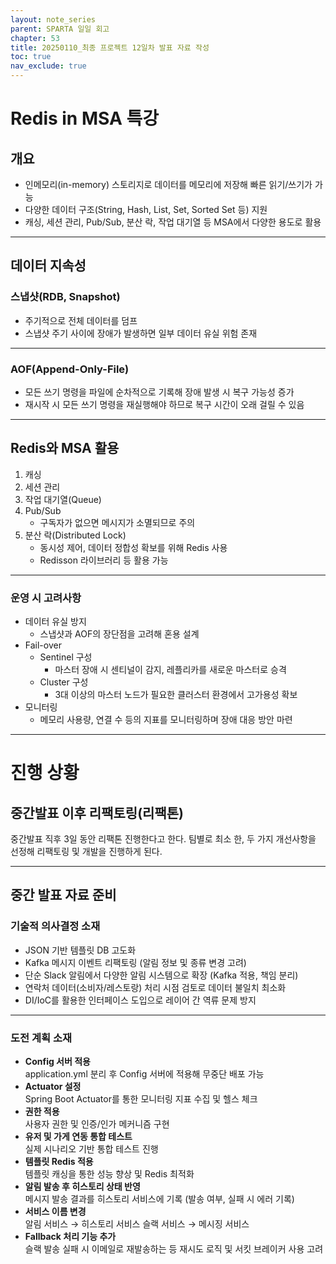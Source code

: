 ```yaml
---
layout: note_series
parent: SPARTA 일일 회고
chapter: 53
title: 20250110_최종 프로젝트 12일차 발표 자료 작성
toc: true
nav_exclude: true
---
```


# Redis in MSA 특강
## 개요
- 인메모리(in-memory) 스토리지로 데이터를 메모리에 저장해 빠른 읽기/쓰기가 가능
- 다양한 데이터 구조(String, Hash, List, Set, Sorted Set 등) 지원
- 캐싱, 세션 관리, Pub/Sub, 분산 락, 작업 대기열 등 MSA에서 다양한 용도로 활용

---

## 데이터 지속성
### 스냅샷(RDB, Snapshot)
- 주기적으로 전체 데이터를 덤프
- 스냅샷 주기 사이에 장애가 발생하면 일부 데이터 유실 위험 존재

---

### AOF(Append-Only-File)
- 모든 쓰기 명령을 파일에 순차적으로 기록해 장애 발생 시 복구 가능성 증가
- 재시작 시 모든 쓰기 명령을 재실행해야 하므로 복구 시간이 오래 걸릴 수 있음

---

## Redis와 MSA 활용
1. 캐싱
2. 세션 관리
3. 작업 대기열(Queue)
4. Pub/Sub
    - 구독자가 없으면 메시지가 소멸되므로 주의
5. 분산 락(Distributed Lock)
    - 동시성 제어, 데이터 정합성 확보를 위해 Redis 사용
    - Redisson 라이브러리 등 활용 가능

---

### 운영 시 고려사항
- 데이터 유실 방지
  - 스냅샷과 AOF의 장단점을 고려해 혼용 설계
- Fail-over
    - Sentinel 구성
        - 마스터 장애 시 센티널이 감지, 레플리카를 새로운 마스터로 승격
    - Cluster 구성
        - 3대 이상의 마스터 노드가 필요한 클러스터 환경에서 고가용성 확보
- 모니터링
    - 메모리 사용량, 연결 수 등의 지표를 모니터링하며 장애 대응 방안 마련

---

# 진행 상황
## 중간발표 이후 리팩토링(리팩톤)
중간발표 직후 3일 동안 리팩톤 진행한다고 한다. 
팀별로 최소 한, 두 가지 개선사항을 선정해 리팩토링 및 개발을 진행하게 된다.

---

## 중간 발표 자료 준비
### 기술적 의사결정 소재
- JSON 기반 템플릿 DB 고도화
- Kafka 메시지 이벤트 리팩토링 (알림 정보 및 종류 변경 고려)
- 단순 Slack 알림에서 다양한 알림 시스템으로 확장 (Kafka 적용, 책임 분리)
- 연락처 데이터(소비자/레스토랑) 처리 시점 검토로 데이터 불일치 최소화
- DI/IoC를 활용한 인터페이스 도입으로 레이어 간 역류 문제 방지

---

### 도전 계획 소재
- **Config 서버 적용**  
  application.yml 분리 후 Config 서버에 적용해 무중단 배포 가능
- **Actuator 설정**  
  Spring Boot Actuator를 통한 모니터링 지표 수집 및 헬스 체크
- **권한 적용**  
  사용자 권한 및 인증/인가 메커니즘 구현
- **유저 및 가게 연동 통합 테스트**  
  실제 시나리오 기반 통합 테스트 진행
- **템플릿 Redis 적용**  
  템플릿 캐싱을 통한 성능 향상 및 Redis 최적화
- **알림 발송 후 히스토리 상태 반영**  
  메시지 발송 결과를 히스토리 서비스에 기록 (발송 여부, 실패 시 에러 기록)
- **서비스 이름 변경**  
  알림 서비스 → 히스토리 서비스
  슬랙 서비스 → 메시징 서비스
- **Fallback 처리 기능 추가**  
  슬랙 발송 실패 시 이메일로 재발송하는 등 재시도 로직 및 서킷 브레이커 사용 고려
